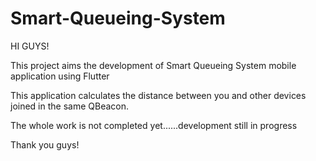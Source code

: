 # Smart-Queueing-System

HI GUYS!

This project aims the development of Smart Queueing System mobile application using Flutter

This application calculates the distance between you and other devices joined in the same QBeacon.

The whole work is not completed yet......development still in progress

Thank you guys!
